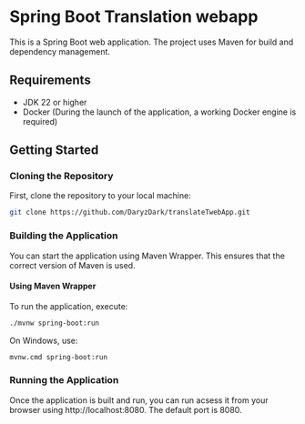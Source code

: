 # Spring Boot Translation webapp

This is a Spring Boot web application. The project uses Maven for build and dependency management.

## Requirements

- JDK 22 or higher
- Docker (During the launch of the application, a working Docker engine is required)

## Getting Started

### Cloning the Repository

First, clone the repository to your local machine:

```bash
git clone https://github.com/DaryzDark/translateTwebApp.git
```

### Building the Application

You can start the application using Maven Wrapper. This ensures that the correct version of Maven is used.

#### Using Maven Wrapper

To run the application, execute:
``` bash
./mvnw spring-boot:run
```
On Windows, use:
```bash
mvnw.cmd spring-boot:run
```
### Running the Application

Once the application is built and run, you can run acsess it from your browser using http://localhost:8080. The default port is 8080.